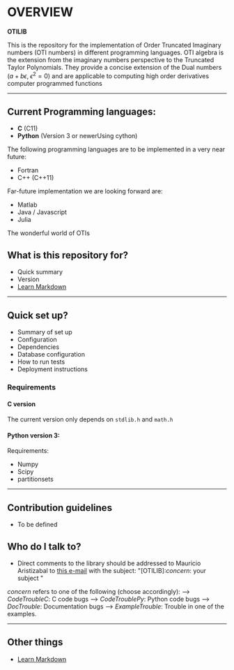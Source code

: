 # OVERVIEW #

**OTILIB** 

This is the repository for the implementation of Order Truncated Imaginary numbers (OTI numbers) in different programming languages. OTI algebra is the extension from the imaginary numbers perspective to the Truncated Taylor Polynomials. They provide a concise extension of the Dual numbers ($a+b\epsilon,\;\epsilon^2=0$) and are applicable to computing high order derivatives computer programmed functions

***

## Current Programming languages: 
* **C** (C11)
* **Python** (Version 3 or newerUsing cython)

The following programming languages are to be implemented in a very near future:

* Fortran
* C++ (C++11)

Far-future implementation we are looking forward are:

* Matlab
* Java / Javascript
* Julia

The wonderful world of OTIs

## What is this repository for? 

* Quick summary
* Version
* [Learn Markdown](https://bitbucket.org/tutorials/markdowndemo)


***

## Quick set up? 

* Summary of set up
* Configuration
* Dependencies
* Database configuration
* How to run tests
* Deployment instructions

### Requirements

#### **C** version

The current version only depends on ```stdlib.h``` and ```math.h```

#### Python version 3:


Requirements:
- Numpy
- Scipy
- partitionsets

***

## Contribution guidelines ###

* To be defined


## Who do I talk to? ###

* Direct comments to the library should be addressed to Mauricio Aristizabal to [this e-mail](mailto:mauriaristi@gmail.com) with the subject: "[OTILIB]:*concern*: your subject "

*concern* refers to one of the following (choose accordingly):
--> *CodeTroubleC*: C code bugs
--> *CodeTroublePy*: Python code bugs
--> *DocTrouble*: Documentation bugs
--> *ExampleTrouble*: Trouble in one of the examples.


***


## Other things 

* [Learn Markdown](https://bitbucket.org/tutorials/markdowndemo)
